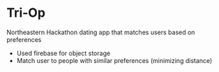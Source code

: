 # Tri-Op
Northeastern Hackathon dating app that matches users based on preferences

- Used firebase for object storage
- Match user to people with similar preferences (minimizing distance)
